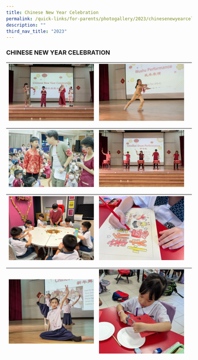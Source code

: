 ```yaml
---
title: Chinese New Year Celebration
permalink: /quick-links/for-parents/photogallery/2023/chinesenewyearcelebration/
description: ""
third_nav_title: "2023"
---
```

### CHINESE NEW YEAR CELEBRATION

| ![](/images/CNY%202023%20(20%20Jan%20'23)/picture%205.jpg) | ![](/images/CNY%202023%20(20%20Jan%20'23)/picture%2010.jpg) |  |
| -------- | -------- | -------- |

| ![](/images/CNY%202023%20(20%20Jan%20'23)/picture%209.jpg) | ![](/images/CNY%202023%20(20%20Jan%20'23)/picture%207.jpg) |  |
| -------- | -------- | -------- |

| ![](/images/CNY%202023%20(20%20Jan%20'23)/picture%203.jpeg) | ![](/images/CNY%202023%20(20%20Jan%20'23)/picture%202.jpeg) |  |
| -------- | -------- | -------- |


| ![](/images/CNY%202023%20(20%20Jan%20'23)/picture%206.jpeg) | ![](/images/CNY%202023%20(20%20Jan%20'23)/picture%201.jpeg) |  |
| -------- | -------- | -------- |



